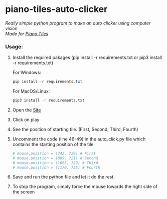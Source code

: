 # piano-tiles-auto-clicker
_Really simple python program to make an auto clicker using computer vision  
Made for [Piano Tiles](https://h5.4j.com/games/Piano-Tiles-2-Online/index.html?pubid=yiv&v=1546731466)_

### Usage:

1) Install the required pakages (pip install -r requirements.txt or pip3 install -r requirements.txt)
    
    For Windows:
    
    ```powershell
    pip install -r requirements.txt
    ```
    
    For MacOS/Linux:
    
    ```bash
    pip3 install -r requirements.txt
    ```
2) Open the [Site](https://h5.4j.com/games/Piano-Tiles-2-Online/index.html?pubid=yiv&v=1546731466)

3) Click on play

4) See the position of starting tile. (First, Second, Third, Fourth)

5) Uncomment the code (line 46-49) in the auto_click.py file which contains the starting position of the tile 

    ```python
    # mouse.position = (742, 729) # First
    # mouse.position = (885, 721) # Second
    # mouse.position = (1025, 729) # Third
    # mouse.position = (1170, 725) # Fourth
    ```
6) Save and run the python file and let it do the rest.

7) To stop the program, simply force the mouse towards the right side of the screen
